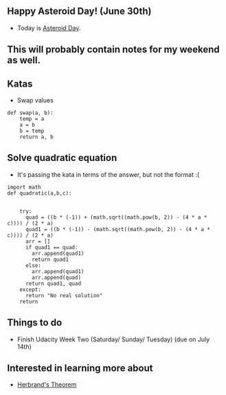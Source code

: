 ## Happy Asteroid Day! (June 30th)

- Today is [Asteroid Day](https://en.wikipedia.org/wiki/Asteroid_Day). 

## This will probably contain notes for my weekend as well.

## Katas

- Swap values

```
def swap(a, b):
    temp = a
    a = b
    b = temp
    return a, b
```

## Solve quadratic equation

- It's passing the kata in terms of the answer, but not the format :(

```
import math
def quadratic(a,b,c):
  

    try:  
      quad = ((b * (-1)) + (math.sqrt((math.pow(b, 2)) - (4 * a * c)))) / (2 * a)
      quad1 = ((b * (-1)) - (math.sqrt((math.pow(b, 2)) - (4 * a * c)))) / (2 * a)
      arr = []
      if quad1 == quad:
        arr.append(quad1)
        return quad1
      else:
        arr.append(quad1)
        arr.append(quad)
      return quad1, quad
    except:
      return "No real solution"
    return
```

## Things to do

- Finish Udacity Week Two (Saturday/ Sunday/ Tuesday) (due on July 14th)

## Interested in learning more about 

- [Herbrand's Theorem](http://mathworld.wolfram.com/HerbrandsTheorem.html)

